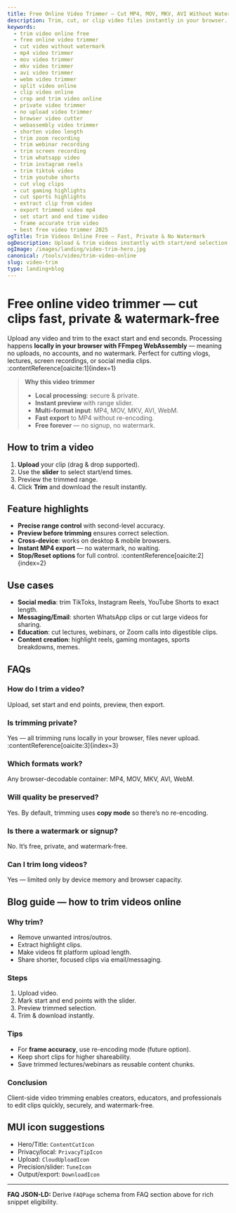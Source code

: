 ```yaml
---
title: Free Online Video Trimmer – Cut MP4, MOV, MKV, AVI Without Watermark
description: Trim, cut, or clip video files instantly in your browser. Select start/end points, preview, and export MP4. No uploads, no signup, no watermark.
keywords:
  - trim video online free
  - free online video trimmer
  - cut video without watermark
  - mp4 video trimmer
  - mov video trimmer
  - mkv video trimmer
  - avi video trimmer
  - webm video trimmer
  - split video online
  - clip video online
  - crop and trim video online
  - private video trimmer
  - no upload video trimmer
  - browser video cutter
  - webassembly video trimmer
  - shorten video length
  - trim zoom recording
  - trim webinar recording
  - trim screen recording
  - trim whatsapp video
  - trim instagram reels
  - trim tiktok video
  - trim youtube shorts
  - cut vlog clips
  - cut gaming highlights
  - cut sports highlights
  - extract clip from video
  - export trimmed video mp4
  - set start and end time video
  - frame accurate trim video
  - best free video trimmer 2025
ogTitle: Trim Videos Online Free – Fast, Private & No Watermark
ogDescription: Upload & trim videos instantly with start/end selection. Free, local & watermark-free.
ogImage: /images/landing/video-trim-hero.jpg
canonical: /tools/video/trim-video-online
slug: video-trim
type: landing+blog
---
```


# Free online video trimmer — cut clips fast, private & watermark-free

Upload any video and trim to the exact start and end seconds. Processing happens **locally in your browser with FFmpeg WebAssembly** — meaning no uploads, no accounts, and no watermark. Perfect for cutting vlogs, lectures, screen recordings, or social media clips. :contentReference[oaicite:1]{index=1}

> **Why this video trimmer**
> - **Local processing**: secure & private.  
> - **Instant preview** with range slider.  
> - **Multi-format input**: MP4, MOV, MKV, AVI, WebM.  
> - **Fast export** to MP4 without re-encoding.  
> - **Free forever** — no signup, no watermark.  

## How to trim a video
1. **Upload** your clip (drag & drop supported).  
2. Use the **slider** to select start/end times.  
3. Preview the trimmed range.  
4. Click **Trim** and download the result instantly.  

## Feature highlights
- **Precise range control** with second-level accuracy.  
- **Preview before trimming** ensures correct selection.  
- **Cross-device**: works on desktop & mobile browsers.  
- **Instant MP4 export** — no watermark, no waiting.  
- **Stop/Reset options** for full control. :contentReference[oaicite:2]{index=2}

## Use cases
- **Social media**: trim TikToks, Instagram Reels, YouTube Shorts to exact length.  
- **Messaging/Email**: shorten WhatsApp clips or cut large videos for sharing.  
- **Education**: cut lectures, webinars, or Zoom calls into digestible clips.  
- **Content creation**: highlight reels, gaming montages, sports breakdowns, memes.  

## FAQs
### How do I trim a video?
Upload, set start and end points, preview, then export.

### Is trimming private?
Yes — all trimming runs locally in your browser, files never upload. :contentReference[oaicite:3]{index=3}

### Which formats work?
Any browser-decodable container: MP4, MOV, MKV, AVI, WebM.

### Will quality be preserved?
Yes. By default, trimming uses **copy mode** so there’s no re-encoding.

### Is there a watermark or signup?
No. It’s free, private, and watermark-free.

### Can I trim long videos?
Yes — limited only by device memory and browser capacity.

## Blog guide — how to trim videos online
### Why trim?
- Remove unwanted intros/outros.  
- Extract highlight clips.  
- Make videos fit platform upload length.  
- Share shorter, focused clips via email/messaging.  

### Steps
1. Upload video.  
2. Mark start and end points with the slider.  
3. Preview trimmed selection.  
4. Trim & download instantly.  

### Tips
- For **frame accuracy**, use re-encoding mode (future option).  
- Keep short clips for higher shareability.  
- Save trimmed lectures/webinars as reusable content chunks.  

### Conclusion
Client-side video trimming enables creators, educators, and professionals to edit clips quickly, securely, and watermark-free.

## MUI icon suggestions
- Hero/Title: `ContentCutIcon`  
- Privacy/local: `PrivacyTipIcon`  
- Upload: `CloudUploadIcon`  
- Precision/slider: `TuneIcon`  
- Output/export: `DownloadIcon`  

---
**FAQ JSON-LD:** Derive `FAQPage` schema from FAQ section above for rich snippet eligibility.
